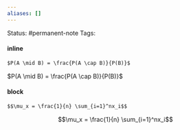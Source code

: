 ```yaml
---
aliases: []
---
```

Status: #permanent-note 
Tags: 


#### inline
```md
$P(A \mid B) = \frac{P(A \cap B)}{P(B)}$
```

$P(A \mid B) = \frac{P(A \cap B)}{P(B)}$


#### block
```md
$$\mu_x = \frac{1}{n} \sum_{i=1}^nx_i$$
```

$$\mu_x = \frac{1}{n} \sum_{i=1}^nx_i$$

